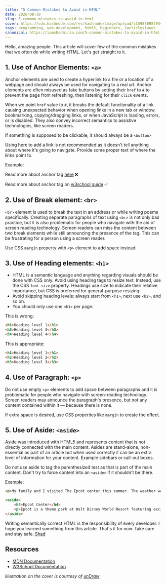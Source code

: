 ```yaml
---
title: "5 Common Mistakes to Avoid in HTML"
date: 2020-08-30
slug: 5-common-mistakes-to-avoid-in-html
cover: https://cdn.hashnode.com/res/hashnode/image/upload/v1598809849449/ouCF-w_TZ.png
tags: programming, web-development, html5, beginners, 2articles1week
canonical: https://iamshadmirza.com/5-common-mistakes-to-avoid-in-html
---
```


Hello, amazing people. This article will cover few of the common mistakes that we often do while writing HTML. Let's get straight to it.

## 1. Use of Anchor Elements: `<a>`

Anchor elements are used to create a hyperlink to a file or a location of a webpage and should always be used for navigating to a real url. Anchor elements are often misused as fake buttons by setting their `href` to `#` to prevent the page from refreshing, then listening for their `click` events.

When we point `href` value to `#`, it breaks the default functionality of a link causing unexpected behavior when opening links in a new tab or window, bookmarking, copying/dragging links, or when JavaScript is loading, errors, or is disabled. They also convey
incorrect semantics to assistive technologies, like screen readers.

If something is supposed to be clickable, it should always be a `<button>`

Using here to add a link is not recommended as it doesn't tell anything about where it's going to navigate. Provide some proper text of where the links point to.

Example:

Read more about anchor tag [here](https://www.w3schools.com/tags/tag_a.asp) ❌

Read more about anchor tag on [w3school guide](https://www.w3schools.com/tags/tag_a.asp) ✅

## 2. Use of Break element: `<br>`

`<br>` element is used to break the text in an address or while writing poems specifically. Creating separate paragraphs of text using `<br>` is not only bad practice, but it is also problematic for people who navigate with the aid of screen reading technology. Screen readers can miss the content between two break elements while still announcing the presence of the tag. This can be frustrating for a person using a screen reader.

Use CSS `margin` property with `<p>` element to add space instead.

## 3. Use of Heading elements: `<h1>`

- HTML is a semantic language and anything regarding visuals should be done with CSS only. Avoid using heading tags to resize text. Instead, use the CSS `font-size` property. Headings use size to indicate their relative importance, but CSS is preferred for general-purpose resizing.
- Avoid skipping heading levels: always start from `<h1>`, next use `<h2>`, and so on.
- You should only use one `<h1>` per page.

This is wrong:

```html
<h1>Heading level 1</h1>
<h3>Heading level 3</h3>
<h4>Heading level 4</h4>
```

This is appropriate:

```html
<h1>Heading level 1</h1>
<h2>Heading level 2</h2>
<h3>Heading level 3</h3>
```

## 4. Use of Paragraph: `<p>`

Do not use empty `<p>` elements to add space between
paragraphs and it is problematic for people who navigate with screen-reading
technology. Screen readers may announce the paragraph's presence, but
not any content contained within it — because there is none.

If extra space is desired, use CSS properties like `margin` to create the effect.

## 5. Use of Aside: `<aside>`

Aside was introduced with HTML5 and represents content that is not directly connected with the main content. Asides are stand-alone, non-essential as part of an article but when used correctly it can be an extra level of information for your content. Example sidebars or call-out boxes.

Do not use aside to tag the parenthesized test as that is part of the main content. Don't try to force content into an `<aside>` if it shouldn't be there.

Example:

```html
<p>My family and I visited The Epcot center this summer. The weather was nice, and Epcot was amazing! I had a great summer together with my family!</p>

<aside>
    <h4>Epcot Center</h4>
    <p>Epcot is a theme park at Walt Disney World Resort featuring exciting attractions, international pavilions, award-winning fireworks and seasonal special events.</p>
</aside>
```

Writing semantically correct HTML is the responsibility of every developer. I hope you learned something from this article. That's it for now. Take care and stay safe.
[Shad](https://www.twitter.com/iamshadmirza)

## Resources

- [MDN Documentation](https://developer.mozilla.org/en-US/docs/Web/HTML)
- [W3School Documentation](https://www.w3schools.com/html/)

*Illustration on the cover is courtesy of [unDraw](https://undraw.co/)*
